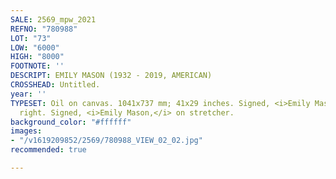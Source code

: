 ```yaml
---
SALE: 2569_mpw_2021
REFNO: "780988"
LOT: "73"
LOW: "6000"
HIGH: "8000"
FOOTNOTE: ''
DESCRIPT: EMILY MASON (1932 - 2019, AMERICAN)
CROSSHEAD: Untitled.
year: ''
TYPESET: Oil on canvas. 1041x737 mm; 41x29 inches. Signed, <i>Emily Mason,</i> lower
  right. Signed, <i>Emily Mason,</i> on stretcher.
background_color: "#ffffff"
images:
- "/v1619209852/2569/780988_VIEW_02_02.jpg"
recommended: true

---
```

